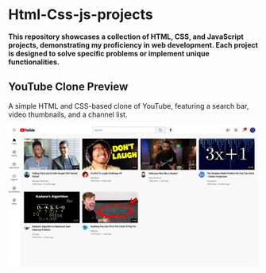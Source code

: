 # Html-Css-js-projects


**This repository showcases a collection of HTML, CSS, and JavaScript projects, demonstrating my proficiency in web development. Each project is designed to solve specific problems or implement unique functionalities.**



## YouTube Clone Preview

A simple HTML and CSS-based clone of YouTube, featuring a search bar, video thumbnails, and a channel list.



![YouTube Clone Preview](youtube-clone/YouTube.com-Clone.png)





